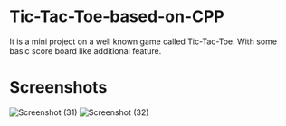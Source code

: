 # Tic-Tac-Toe-based-on-CPP
It is a mini project on a well known game called Tic-Tac-Toe. With some basic score board like additional feature.

# Screenshots

![Screenshot (31)](https://user-images.githubusercontent.com/42001728/61839522-7b225900-aeab-11e9-8240-66caa05f3aa1.png)
![Screenshot (32)](https://user-images.githubusercontent.com/42001728/61839524-7bbaef80-aeab-11e9-894a-28d49a014971.png)
